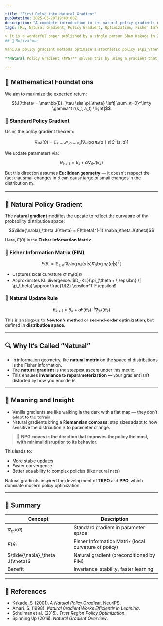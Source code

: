 ```yaml
---

title: "First Delve into Natural Gradient"
pubDatetime: 2025-05-20T19:00:00Z
description: "A complete introduction to the natural policy gradient: motivation, mathematics, and intuitive meaning."
tags: [RL, Natural Gradient, Policy Gradient, Optimization, Fisher Information, TRPO, PPO]
--------------------------------------------------------------------------------
> It is a wonderful paper published by a single person Sham Kakade in 2001 NeurlIPS.
## 🎯 Motivation

Vanilla policy gradient methods optimize a stochastic policy $\pi_\theta(a|s)$ using gradient ascent in parameter space. However, this ignores the **geometry** of the underlying probability distribution, leading to inefficient and unstable learning.

**Natural Policy Gradient (NPG)** solves this by using a gradient that's aware of the policy's sensitivity — scaling steps using the **Fisher Information Matrix (FIM)**.

---
```


## 📐 Mathematical Foundations

We aim to maximize the expected return:

```math
J(\theta) = \mathbb{E}_{\tau \sim \pi_\theta} \left[ \sum_{t=0}^\infty \gamma^t r(s_t, a_t) \right]
```

### 🔹 Standard Policy Gradient

Using the policy gradient theorem:

```math
\nabla_\theta J(\theta) = \mathbb{E}_{s \sim d^{\pi}, a \sim \pi_\theta} \left[ \nabla_\theta \log \pi_\theta(a \mid s) Q^{\pi}(s,a) \right]
```

We update parameters via:

```math
\theta_{k+1} = \theta_k + \alpha \nabla_\theta J(\theta_k)
```

But this direction assumes **Euclidean geometry** — it doesn't respect the fact that small changes in $\theta$ can cause large or small changes in the distribution $\pi_\theta$.

---

## 🧠 Natural Policy Gradient

The **natural gradient** modifies the update to reflect the curvature of the probability distribution space:

```math
\tilde{\nabla}_\theta J(\theta) = F(\theta)^{-1} \nabla_\theta J(\theta)
```

Here, $F(\theta)$ is the **Fisher Information Matrix**.

### 🔸 Fisher Information Matrix (FIM)

```math
F(\theta) = \mathbb{E}_{s,a} \left[ \nabla_\theta \log \pi_\theta(a|s) \nabla_\theta \log \pi_\theta(a|s)^T \right]
```

* Captures local curvature of $\pi_\theta(a|s)$
* Approximates KL divergence: $D_{KL}(\pi_{\theta + \,\epsilon} \| \pi_\theta) \approx \frac{1}{2} \epsilon^T F \epsilon$

### 🔸 Natural Update Rule

```math
\theta_{k+1} = \theta_k + \alpha F(\theta_k)^{-1} \nabla_\theta J(\theta_k)
```

This is analogous to **Newton's method** or **second-order optimization**, but defined in **distribution space**.

---

## 🔍 Why It’s Called “Natural”

* In information geometry, the **natural metric** on the space of distributions is the Fisher information.
* The **natural gradient** is the steepest ascent under this metric.
* This ensures **invariance to reparameterization** — your gradient isn’t distorted by how you encode $\theta$.

---

## 🧭 Meaning and Insight

* Vanilla gradients are like walking in the dark with a flat map — they don’t adapt to the terrain.
* Natural gradients bring a **Riemannian compass**: step sizes adapt to how sensitive the distribution is to parameter change.

> 🎯 **NPG moves in the direction that improves the policy the most, with minimal disruption to its behavior.**

This leads to:

* More stable updates
* Faster convergence
* Better scalability to complex policies (like neural nets)

Natural gradients inspired the development of **TRPO** and **PPO**, which dominate modern policy optimization.

---

## 🧠 Summary

| Concept                           | Description                                           |
| --------------------------------- | ----------------------------------------------------- |
| $\nabla_\theta J(\theta)$         | Standard gradient in parameter space                  |
| $F(\theta)$                       | Fisher Information Matrix (local curvature of policy) |
| $\tilde{\nabla}_\theta J(\theta)$ | Natural gradient (preconditioned by FIM)              |
| Benefit                           | Invariance, stability, faster learning                |

---

## 📖 References

* Kakade, S. (2001). *A Natural Policy Gradient*. NeurIPS.
* Amari, S. (1998). *Natural Gradient Works Efficiently in Learning*.
* Schulman et al. (2015). *Trust Region Policy Optimization*.
* Spinning Up (2019). *Natural Gradient Overview*.
